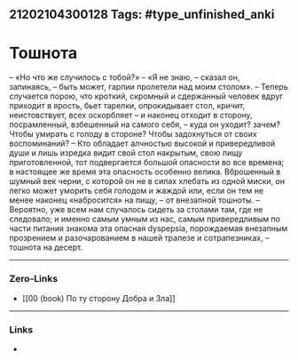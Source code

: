 21202104300128
Tags: #type_unfinished_anki
---
# Тошнота

– «Но что же случилось с тобой?» – «Я не знаю, – сказал он, запинаясь, – быть может, гарпии пролетели над моим столом». – Теперь случается порою, что кроткий, скромный и сдержанный человек вдруг приходит в ярость, бьет тарелки, опрокидывает стол, кричит, неистовствует, всех оскорбляет – и наконец отходит в сторону, посрамленный, взбешенный на самого себя, – куда он уходит? зачем? Чтобы умирать с голоду в стороне? Чтобы задохнуться от своих воспоминаний? – Кто обладает алчностью высокой и привередливой души и лишь изредка видит свой стол накрытым, свою пищу приготовленной, тот подвергается большой опасности во все времена; в настоящее же время эта опасность особенно велика. Вброшенный в шумный век черни, с которой он не в силах хлебать из одной миски, он легко может уморить себя голодом и жаждой или, если он тем не менее наконец «набросится» на пищу, – от внезапной тошноты. – Вероятно, уже всем нам случалось сидеть за столами там, где не следовало; и именно самым умным из нас, самым привередливым по части питания знакома эта опасная dyspepsia, порождаемая внезапным прозрением и разочарованием в нашей трапезе и сотрапезниках, – тошнота на десерт.

---
### Zero-Links
- [[00 (book) По ту сторону Добра и Зла]]
---
### Links
-